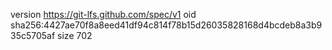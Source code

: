 version https://git-lfs.github.com/spec/v1
oid sha256:4427ae70f8a8eed41df94c814f78b15d26035828168d4bcdeb8a3b935c5705af
size 702
